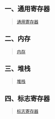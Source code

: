 ## 一、通用寄存器
>[通用寄存器](https://github.com/raoyanpan/asm_it/blob/master/通用寄存器/README.md)

## 二、内存
>[内存](https://github.com/raoyanpan/asm_it/blob/master/内存/README.md)

## 三、堆栈
>[堆栈](https://github.com/raoyanpan/asm_it/blob/master/堆栈/README.md)

## 四、标志寄存器
>[标志寄存器](https://github.com/raoyanpan/asm_it/blob/master/标志寄存器/README.md)